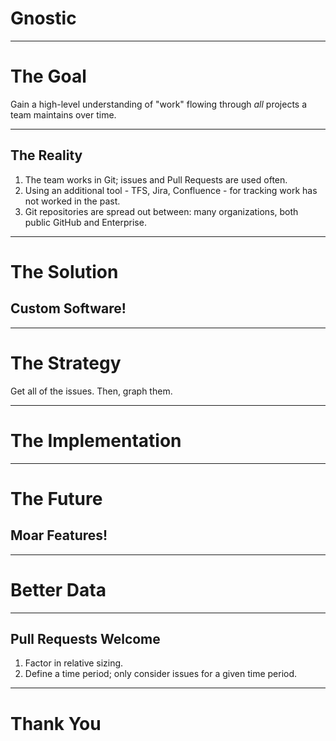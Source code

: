 # Gnostic

---

# The Goal

Gain a high-level understanding of "work" flowing through *all* projects a team
maintains over time.

---

## The Reality

  1. The team works in Git; issues and Pull Requests are used often.
  2. Using an additional tool - TFS, Jira, Confluence - for tracking work has
    not worked in the past.
  3. Git repositories are spread out between: many organizations, both public
    GitHub and Enterprise.

---

# The Solution

## Custom Software!

---

# The Strategy

Get all of the issues. Then, graph them.

---

# The Implementation

---

# The Future

## Moar Features!

---

# Better Data

---

## Pull Requests Welcome

  1. Factor in relative sizing.
  2. Define a time period; only consider issues for a given time period.

---

# Thank You
